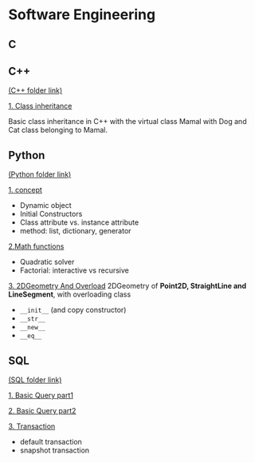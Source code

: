 # Software Engineering

## C

## C++ 

[(C++ folder link)](https://github.com/Yuhsuant1994/DataScienceTechInstitute/tree/master/SoftwareEngineering/CPP_1_Class%20inheritance)

[1. Class inheritance](https://github.com/Yuhsuant1994/DataScienceTechInstitute/tree/master/SoftwareEngineering/CPP_1_Class%20inheritance)

Basic class inheritance in C++ with the virtual class Mamal with Dog and Cat class belonging to Mamal.

## Python 
[(Python folder link)](https://github.com/Yuhsuant1994/DataScienceTechInstitute/tree/master/SoftwareEngineering/Python) 

[1. concept](https://github.com/Yuhsuant1994/DataScienceTechInstitute/blob/master/SoftwareEngineering/Python/Python_1_Concept.py)
* Dynamic object
* Initial Constructors 
* Class attribute vs. instance attribute
* method: list, dictionary, generator

[2.Math functions](https://github.com/Yuhsuant1994/DataScienceTechInstitute/blob/master/SoftwareEngineering/Python/Python_2_math.py)
*	Quadratic solver
*	Factorial: interactive vs recursive

[3. 2DGeometry And Overload](https://github.com/Yuhsuant1994/DataScienceTechInstitute/blob/master/SoftwareEngineering/Python/Python_3_2DGeometryAndOverload.py)
2DGeometry of **Point2D, StraightLine and LineSegment**, with overloading class 
*	`__init__`  (and copy constructor)
*	`__str__`
*	`__new__`
*	`__eq__`

## SQL 

[(SQL folder link)](https://github.com/Yuhsuant1994/DataScienceTechInstitute/tree/master/SoftwareEngineering/SQL)

[1. Basic Query part1](https://github.com/Yuhsuant1994/DataScienceTechInstitute/blob/master/SoftwareEngineering/SQL/SQL_1_BasicQuery1.sql)

[2. Basic Query part2](https://github.com/Yuhsuant1994/DataScienceTechInstitute/blob/master/SoftwareEngineering/SQL/SQL_2_BasicQuery2.sql)

[3. Transaction](https://github.com/Yuhsuant1994/DataScienceTechInstitute/blob/master/SoftwareEngineering/SQL/SQL_3_Transaction.sql)
* default transaction
* snapshot transaction

